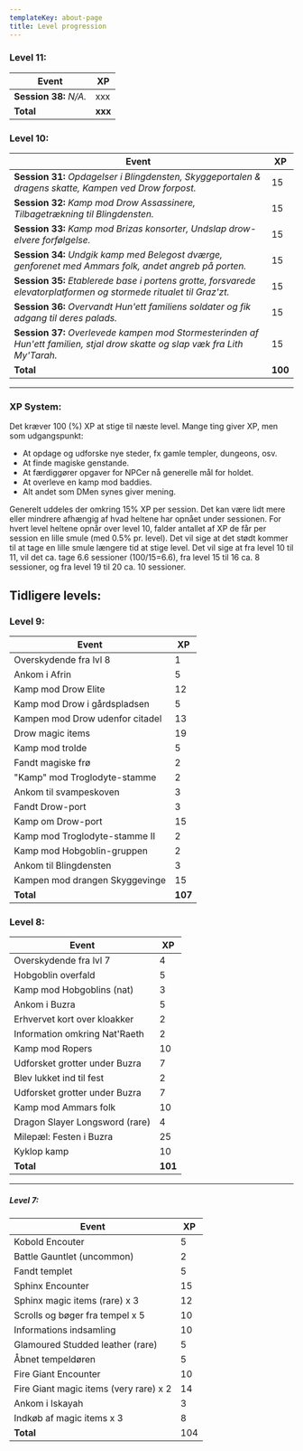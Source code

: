 ```yaml
---
templateKey: about-page
title: Level progression
---
```

### Level 11:
| Event                           | XP     |
| ------------------------------- | ------ |
| **Session 38:** _N/A._          | xxx      |
| **Total**                       | **xxx** |

### Level 10:

| Event                           | XP     |
| ------------------------------- | ------ |
| **Session 31:** _Opdagelser i Blingdensten, Skyggeportalen & dragens skatte, Kampen ved Drow forpost._          | 15      |
| **Session 32:** _Kamp mod Drow Assassinere, Tilbagetrækning til Blingdensten._          | 15      |
| **Session 33:** _Kamp mod Brizas konsorter, Undslap drow-elvere forfølgelse._          | 15      |
| **Session 34:** _Undgik kamp med Belegost dværge, genforenet med Ammars folk, andet angreb på porten._          | 15      |
| **Session 35:** _Etablerede base i portens grotte, forsvarede elevatorplatformen og stormede ritualet til Graz'zt._          | 15      |
| **Session 36:** _Overvandt Hun'ett familiens soldater og fik adgang til deres palads._          | 15      |
| **Session 37:** _Overlevede kampen mod Stormesterinden af Hun'ett familien, stjal drow skatte og slap væk fra Lith My'Tarah._          | 15      |
| **Total**                       | **100** |

- - -

### XP System:

Det kræver 100 (%) XP at stige til næste level. Mange ting giver XP, men som udgangspunkt:

* At opdage og udforske nye steder, fx gamle templer, dungeons, osv.
* At finde magiske genstande.
* At færdiggører opgaver for NPCer nå generelle mål for holdet.
* At overleve en kamp mod baddies.
* Alt andet som DMen synes giver mening.

Generelt uddeles der omkring 15% XP per session. Det kan være lidt mere eller mindrere afhængig af hvad heltene har opnået under sessionen.
For hvert level heltene opnår over level 10, falder antallet af XP de får per session en lille smule (med 0.5% pr. level). Det vil sige at det stødt kommer til at tage en lille smule længere tid at stige level.
Det vil sige at fra level 10 til 11, vil det ca. tage 6.6 sessioner (100/15=6.6), fra level 15 til 16 ca. 8 sessioner, og fra level 19 til 20 ca. 10 sessioner.

## Tidligere levels:

### Level 9:

| Event                           | XP     |
| ------------------------------- | ------ |
| Overskydende fra lvl 8          | 1      |
| Ankom i Afrin                   | 5      |
| Kamp mod Drow Elite             | 12     |
| Kamp mod Drow i gårdspladsen    | 5      |
| Kampen mod Drow udenfor citadel | 13     |
| Drow magic items                | 19     |
| Kamp mod trolde                | 5     |
| Fandt magiske frø                | 2     |
| "Kamp" mod Troglodyte-stamme                | 2     |
| Ankom til svampeskoven                | 3     |
| Fandt Drow-port                | 3     |
| Kamp om Drow-port                | 15     |
| Kamp mod Troglodyte-stamme II                | 2     |
| Kamp mod Hobgoblin-gruppen                | 2     |
| Ankom til Blingdensten                | 3     |
| Kampen mod drangen Skyggevinge                | 15     |
| **Total**                       | **107** |

### Level 8:

| Event                          | XP      |
| ------------------------------ | ------- |
| Overskydende fra lvl 7         | 4       |
| Hobgoblin overfald             | 5       |
| Kamp mod Hobgoblins (nat)      | 3       |
| Ankom i Buzra                  | 5       |
| Erhvervet kort over kloakker   | 2       |
| Information omkring Nat'Raeth  | 2       |
| Kamp mod Ropers                | 10      |
| Udforsket grotter under Buzra  | 7       |
| Blev lukket ind til fest       | 2       |
| Udforsket grotter under Buzra  | 7       |
| Kamp mod Ammars folk           | 10      |
| Dragon Slayer Longsword (rare) | 4       |
| Milepæl: Festen i Buzra        | 25      |
| Kyklop kamp                    | 10      |
| **Total**                      | **101** |

- - -

##### Level 7:

| Event                                  | XP  |
| -------------------------------------- | --- |
| Kobold Encouter                        | 5   |
| Battle Gauntlet (uncommon)             | 2   |
| Fandt templet                          | 5   |
| Sphinx Encounter                       | 15  |
| Sphinx magic items (rare) x 3          | 12  |
| Scrolls og bøger fra tempel x 5        | 10  |
| Informations indsamling                | 10  |
| Glamoured Studded leather (rare)       | 5   |
| Åbnet tempeldøren                      | 5   |
| Fire Giant Encounter                   | 10  |
| Fire Giant magic items (very rare) x 2 | 14  |
| Ankom i Iskayah                        | 3   |
| Indkøb af magic items x 3              | 8   |
| **Total**                              | 104 |
